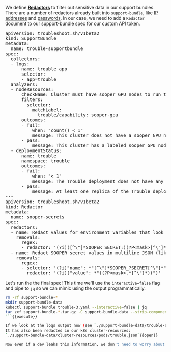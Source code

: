 We define [**Redactors**](https://troubleshoot.sh/docs/redact/redactors/) to filter out sensitive data in our support bundles.
There are a number of redactors already built into `support-bundle`, like [IP addresses](https://troubleshoot.sh/docs/redact/ip-addresses/) and [passwords](https://troubleshoot.sh/docs/redact/passwords/).
In our case, we need to add a `Redactor` document to our support-bundle spec for our custom API token.

<pre class="file" data-filename="trouble-3.yaml" data-target="replace">apiVersion: troubleshoot.sh/v1beta2
kind: SupportBundle
metadata:
  name: trouble-supportbundle
spec:
  collectors: 
  - logs:
      name: trouble app
      selector:
      - app=trouble
  analyzers:
  - nodeResources:
      checkName: Cluster must have sooper GPU nodes to run the trouble app
      filters:
        selector:
          matchLabel: 
            trouble/capability: sooper-gpu
      outcomes:
      - fail:
          when: "count() < 1"
          message: This cluster does not have a sooper GPU node and/or node-label.
      - pass:
          message: This cluster has a labeled sooper GPU node.
  - deploymentStatus:
      name: trouble
      namespace: trouble
      outcomes:
      - fail:
          when: "< 1"
          message: The Trouble deployment does not have any ready replicas.
      - pass:
          message: At least one replica of the Trouble deployment is ready.
---
apiVersion: troubleshoot.sh/v1beta2
kind: Redactor
metadata:
  name: sooper-secrets
spec:
  redactors:
  - name: Redact values for environment variables that look our SOOPER_SECRET key
    removals:
      regex:
      - redactor: '(?i)([^\"]*SOOPER_SECRET:)(?P&lt;mask&gt;[^\"]*)'
  - name: Redact SOOPER secret values in multiline JSON (like manifests)
    removals:
      regex:
      - selector: '(?i)"name": *"[^\"]*SOOPER_?SECRET[^\"]*"'
        redactor: '(?i)("value": *")(?P&lt;mask&gt;.*[^\"]*)(")'
</pre>

Let's run the the final spec!
This time we'll use the `interactive=false` flag and pipe to `jq` so we can mimic using the output programmatically.

```bash
rm -rf support-bundle-*
mkdir support-bundle-data
kubectl support-bundle trouble-3.yaml --interactive=false | jq
tar zxf support-bundle-*.tar.gz -C support-bundle-data --strip-components=1
```{{execute}}

If we look at the logs output now (see `./support-bundle-data/trouble-app/<pod id>.log`), we can see the token is redacted. 
It has also been redacted in our k8s cluster-resources: 
`./support-bundle-data/cluster-resources/pods/trouble.json`{{open}}

Now even if a dev leaks this information, we don't need to worry about transmitting it in our support bundles.
